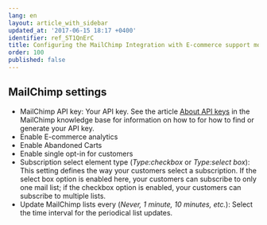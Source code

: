 ```yaml
---
lang: en
layout: article_with_sidebar
updated_at: '2017-06-15 18:17 +0400'
identifier: ref_ST1QnErC
title: Configuring the MailChimp Integration with E-commerce support module
order: 100
published: false
---
```

## MailChimp settings

* MailChimp API key: Your API key. See the article [About API keys](http://kb.mailchimp.com/integrations/api-integrations/about-api-keys) in the MailChimp knowledge base for information on how to for how to find or generate your API key.
* Enable E-commerce analytics
* Enable Abandoned Carts
* Enable single opt-in for customers
* Subscription select element type (_Type:checkbox_ or _Type:select box_): This setting defines the way your customers select a subscription. If the select box option is enabled here, your customers can subscribe to only one mail list; if the checkbox option is enabled, your customers can subscribe to multiple lists.
* Update MailChimp lists every (_Never, 1 minute, 10 minutes, etc._): Select the time interval for the periodical list updates.

